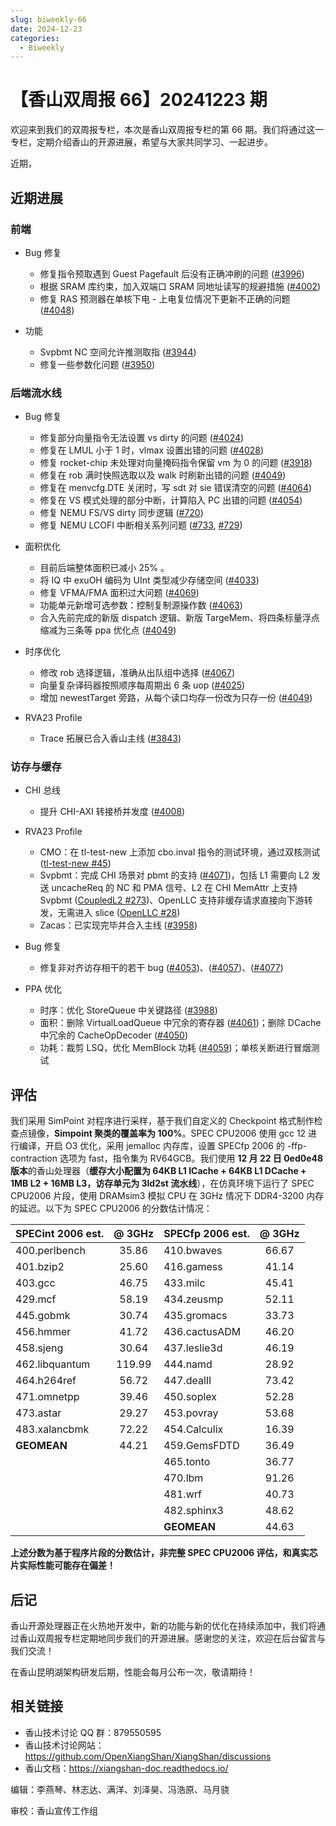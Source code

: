 ```yaml
---
slug: biweekly-66
date: 2024-12-23
categories:
  - Biweekly
---
```


# 【香山双周报 66】20241223 期

欢迎来到我们的双周报专栏，本次是香山双周报专栏的第 66 期。我们将通过这一专栏，定期介绍香山的开源进展，希望与大家共同学习、一起进步。

近期，


<!-- more -->

## 近期进展

### 前端

- Bug 修复
    - 修复指令预取遇到 Guest Pagefault 后没有正确冲刷的问题 ([#3996](https://github.com/OpenXiangShan/XiangShan/pull/3996))
    - 根据 SRAM 库约束，加入双端口 SRAM 同地址读写的规避措施 ([#4002](https://github.com/OpenXiangShan/XiangShan/pull/4002))
    - 修复 RAS 预测器在单核下电 - 上电复位情况下更新不正确的问题 ([#4048](https://github.com/OpenXiangShan/XiangShan/pull/4048))

- 功能
    - Svpbmt NC 空间允许推测取指 ([#3944](https://github.com/OpenXiangShan/XiangShan/pull/3944))
    - 修复一些参数化问题 ([#3950](https://github.com/OpenXiangShan/XiangShan/pull/3950))

### 后端流水线

- Bug 修复
    - 修复部分向量指令无法设置 vs dirty 的问题 ([#4024](https://github.com/OpenXiangShan/XiangShan/pull/4024))
    - 修复在 LMUL 小于 1 时，vlmax 设置出错的问题 ([#4028](https://github.com/OpenXiangShan/XiangShan/pull/4028))
    - 修复 rocket-chip 未处理对向量掩码指令保留 vm 为 0 的问题 ([#3918](https://github.com/OpenXiangShan/XiangShan/pull/3918))
    - 修复在 rob 满时快照选取以及 walk 时刷新出错的问题 ([#4049](https://github.com/OpenXiangShan/XiangShan/pull/4049))
    - 修复在 menvcfg.DTE 关闭时，写 sdt 对 sie 错误清空的问题 ([#4064](https://github.com/OpenXiangShan/XiangShan/pull/4064))
    - 修复在 VS 模式处理的部分中断，计算陷入 PC 出错的问题 ([#4054](https://github.com/OpenXiangShan/XiangShan/pull/4054))
    - 修复 NEMU FS/VS dirty 同步逻辑 ([#720](https://github.com/OpenXiangShan/NEMU/pull/720))
    - 修复 NEMU LCOFI 中断相关系列问题 ([#733](https://github.com/OpenXiangShan/NEMU/pull/733), [#729](https://github.com/OpenXiangShan/NEMU/pull/729))

- 面积优化
    - 目前后端整体面积已减小 25% 。
    - 将 IQ 中 exuOH 编码为 UInt 类型减少存储空间 ([#4033](https://github.com/OpenXiangShan/XiangShan/pull/4033))
    - 修复 VFMA/FMA 面积过大问题 ([#4069](https://github.com/OpenXiangShan/XiangShan/pull/4069))
    - 功能单元新增可选参数：控制复制源操作数 ([#4063](https://github.com/OpenXiangShan/XiangShan/pull/4063))
    - 合入先前完成的新版 dispatch 逻辑、新版 TargeMem、将四条标量浮点缩减为三条等 ppa 优化点 ([#4049](https://github.com/OpenXiangShan/XiangShan/pull/4049))

- 时序优化
    - 修改 rob 选择逻辑，准确从出队组中选择 ([#4067](https://github.com/OpenXiangShan/XiangShan/pull/4067))
    - 向量复杂译码器按照顺序每周期出 6 条 uop ([#4025](https://github.com/OpenXiangShan/XiangShan/pull/4025))
    - 增加 newestTarget 旁路，从每个读口均存一份改为只存一份 ([#4049](https://github.com/OpenXiangShan/XiangShan/pull/4049))

- RVA23 Profile
    - Trace 拓展已合入香山主线 ([#3843](https://github.com/OpenXiangShan/XiangShan/pull/3843))

### 访存与缓存

- CHI 总线
  - 提升 CHI-AXI 转接桥并发度 ([#4008](https://github.com/OpenXiangShan/XiangShan/pull/4008))

- RVA23 Profile
  - CMO：在 tl-test-new 上添加 cbo.inval 指令的测试环境，通过双核测试 ([tl-test-new #45](https://github.com/OpenXiangShan/tl-test-new/pull/45))
  - Svpbmt：完成 CHI 场景对 pbmt 的支持 ([#4071](https://github.com/OpenXiangShan/XiangShan/pull/4071))，包括 L1 需要向 L2 发送 uncacheReq 的 NC 和 PMA 信号、L2 在 CHI MemAttr 上支持 Svpbmt ([CoupledL2 #273](https://github.com/OpenXiangShan/CoupledL2/pull/273))、OpenLLC 支持非缓存请求直接向下游转发，无需进入 slice ([OpenLLC #28](https://github.com/OpenXiangShan/OpenLLC/pull/28))
  - Zacas：已实现完毕并合入主线 ([#3958](https://github.com/OpenXiangShan/XiangShan/pull/3958))

- Bug 修复
  - 修复非对齐访存相干的若干 bug ([#4053](https://github.com/OpenXiangShan/XiangShan/pull/4053))、([#4057](https://github.com/OpenXiangShan/XiangShan/pull/4057))、([#4077](https://github.com/OpenXiangShan/XiangShan/pull/4077))

- PPA 优化
  - 时序：优化 StoreQueue 中关键路径 ([#3988](https://github.com/OpenXiangShan/XiangShan/pull/3988))
  - 面积：删除 VirtualLoadQueue 中冗余的寄存器 ([#4061](https://github.com/OpenXiangShan/XiangShan/pull/4061))；删除 DCache 中冗余的 CacheOpDecoder ([#4050](https://github.com/OpenXiangShan/XiangShan/pull/4050))
  - 功耗：裁剪 LSQ，优化 MemBlock 功耗 ([#4059](https://github.com/OpenXiangShan/XiangShan/pull/4059))；单核关断进行冒烟测试


## 评估

我们采用 SimPoint 对程序进行采样，基于我们自定义的 Checkpoint 格式制作检查点镜像，**Simpoint 聚类的覆盖率为 100%**。SPEC CPU2006 使用 gcc 12 进行编译，开启 O3 优化，采用 jemalloc 内存库，设置 SPECfp 2006 的 -ffp-contraction 选项为 fast，指令集为 RV64GCB。我们使用 **12 月 22 日 0ed0e48 版本**的香山处理器（**缓存大小配置为 64KB L1 ICache + 64KB L1 DCache + 1MB L2 + 16MB L3，访存单元为 3ld2st 流水线**），在仿真环境下运行了 SPEC CPU2006 片段，使用 DRAMsim3 模拟 CPU 在 3GHz 情况下 DDR4-3200 内存的延迟。以下为 SPEC CPU2006 的分数估计情况：

| SPECint 2006 est. | @ 3GHz | SPECfp 2006 est.  | @ 3GHz |
| :---------------- | :----: | :---------------- | :----: |
| 400.perlbench     | 35.86  | 410.bwaves        | 66.67  |
| 401.bzip2         | 25.60  | 416.gamess        | 41.14  |
| 403.gcc           | 46.75  | 433.milc          | 45.41  |
| 429.mcf           | 58.19  | 434.zeusmp        | 52.11  |
| 445.gobmk         | 30.74  | 435.gromacs       | 33.73  |
| 456.hmmer         | 41.72  | 436.cactusADM     | 46.20  |
| 458.sjeng         | 30.64  | 437.leslie3d      | 46.19  |
| 462.libquantum    | 119.99 | 444.namd          | 28.92  |
| 464.h264ref       | 56.72  | 447.dealII        | 73.42  |
| 471.omnetpp       | 39.46  | 450.soplex        | 52.28  |
| 473.astar         | 29.27  | 453.povray        | 53.68  |
| 483.xalancbmk     | 72.22  | 454.Calculix      | 16.39  |
| **GEOMEAN**       | 44.21  | 459.GemsFDTD      | 36.49  |
|                   |        | 465.tonto         | 36.77  |
|                   |        | 470.lbm           | 91.26  |
|                   |        | 481.wrf           | 40.73  |
|                   |        | 482.sphinx3       | 48.62  |
|                   |        | **GEOMEAN**       | 44.63  |

**上述分数为基于程序片段的分数估计，非完整 SPEC CPU2006 评估，和真实芯片实际性能可能存在偏差！**

## 后记

香山开源处理器正在火热地开发中，新的功能与新的优化在持续添加中，我们将通过香山双周报专栏定期地同步我们的开源进展。感谢您的关注，欢迎在后台留言与我们交流！

在香山昆明湖架构研发后期，性能会每月公布一次，敬请期待！

## 相关链接

* 香山技术讨论 QQ 群：879550595
* 香山技术讨论网站：https://github.com/OpenXiangShan/XiangShan/discussions
* 香山文档：https://xiangshan-doc.readthedocs.io/

编辑：李燕琴、林志达、满洋、刘泽昊、冯浩原、马月骁

审校：香山宣传工作组
